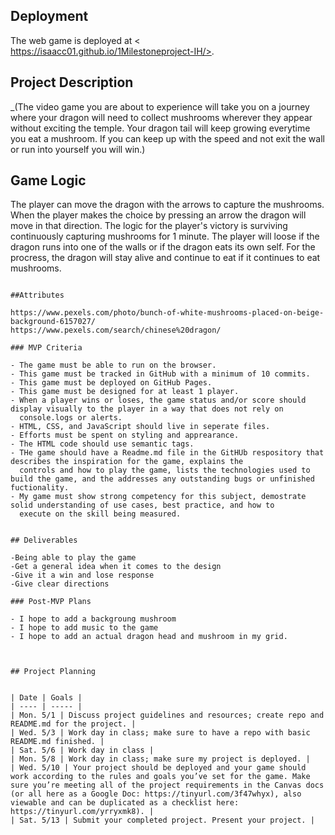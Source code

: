 

## Deployment

The web game is deployed at < https://isaacc01.github.io/1Milestoneproject-IH/>.

## Project Description

_(The video game you are about to experience will take you on a journey where your dragon will need to collect mushrooms wherever they appear without exciting the temple. Your dragon tail will keep growing everytime you eat a mushroom. If you can keep up with the speed and not exit the wall or run into yourself you will win.)
    

## Game Logic

The player can move the dragon with the arrows to capture the mushrooms. When the player makes the choice by pressing an arrow the dragon will move in that direction. The logic for the player's victory is surviving continuously capturing mushrooms for 1 minute. The player will loose if the dragon runs into one of the walls or if the dragon eats its own self. For the procress, the dragon will stay alive and continue to eat if it continues to eat mushrooms. 

```

##Attributes

https://www.pexels.com/photo/bunch-of-white-mushrooms-placed-on-beige-background-6157027/
https://www.pexels.com/search/chinese%20dragon/

### MVP Criteria

- The game must be able to run on the browser.
- This game must be tracked in GitHub with a minimum of 10 commits.
- This game must be deployed on GitHub Pages.
- This game must be designed for at least 1 player.
- When a player wins or loses, the game status and/or score should display visually to the player in a way that does not rely on 
  console.logs or alerts.
- HTML, CSS, and JavaScript should live in seperate files.
- Efforts must be spent on styling and apprearance.
- The HTML code should use semantic tags.
- THe game should have a Readme.md file in the GitHUb respository that describes the inspiration for the game, explains the       
  controls and how to play the game, lists the technologies used to build the game, and the addresses any outstanding bugs or unfinished fuctionality. 
- My game must show strong competency for this subject, demostrate solid understanding of use cases, best practice, and how to
  execute on the skill being measured. 


## Deliverables

-Being able to play the game
-Get a general idea when it comes to the design
-Give it a win and lose response
-Give clear directions

### Post-MVP Plans

- I hope to add a backgroung mushroom
- I hope to add music to the game
- I hope to add an actual dragon head and mushroom in my grid.



## Project Planning


| Date | Goals |
| ---- | ----- |
| Mon. 5/1 | Discuss project guidelines and resources; create repo and README.md for the project. |
| Wed. 5/3 | Work day in class; make sure to have a repo with basic README.md finished. |
| Sat. 5/6 | Work day in class |
| Mon. 5/8 | Work day in class; make sure my project is deployed. |
| Wed. 5/10 | Your project should be deployed and your game should work according to the rules and goals you’ve set for the game. Make sure you’re meeting all of the project requirements in the Canvas docs (or all here as a Google Doc: https://tinyurl.com/3f47whyx), also viewable and can be duplicated as a checklist here: https://tinyurl.com/yrryxmk8). |
| Sat. 5/13 | Submit your completed project. Present your project. |